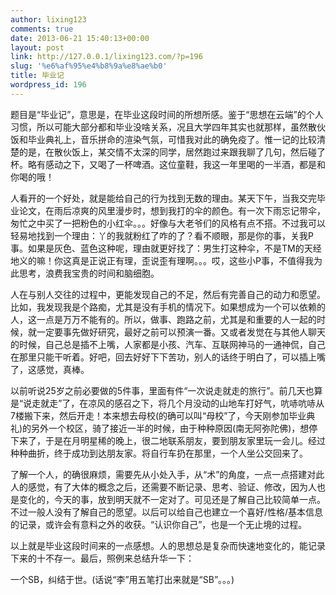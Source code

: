 ```yaml
---
author: lixing123
comments: true
date: 2013-06-21 15:40:13+00:00
layout: post
link: http://127.0.0.1/lixing123.com/?p=196
slug: '%e6%af%95%e4%b8%9a%e8%ae%b0'
title: 毕业记
wordpress_id: 196
---
```


题目是“毕业记”，意思是，在毕业这段时间的所想所感。鉴于“思想在云端”的个人习惯，所以可能大部分都和毕业没啥关系，况且大学四年其实也就那样，虽然散伙饭和毕业典礼上，音乐拼命的渲染气氛，可惜我对此的确免疫了。惟一记的比较清楚的是，在散伙饭上，某交情不太深的同学，居然跑过来跟我聊了几句，然后碰了杯。略有感动之下，又喝了一杯啤酒。这位童鞋，我这一年里喝的一半酒，都是和你喝的哦！<!-- more -->

人看开的一个好处，就是能给自己的行为找到无数的理由。某天下午，当我交完毕业论文，在雨后凉爽的风里漫步时，想到我打的伞的颜色。有一次下雨忘记带伞，匆忙之中买了一把粉色的小红伞。。。好像与大老爷们的风格有点不搭。不过我可以轻易地找到一个理由：丫的我就粉红了咋的了？看不顺眼，那是你的事，关我P事。如果是灰色、蓝色这种呢，理由就更好找了：男生打这种伞，不是TM的天经地义的嘛！你这真是正说正有理，歪说歪有理啊。。。哎，这些小P事，不值得我为此思考，浪费我宝贵的时间和脑细胞。

人在与别人交往的过程中，更能发现自己的不足，然后有完善自己的动力和愿望。比如，我发现我是个路痴，尤其是没有手机的情况下。如果想成为一个可以依赖的人，这一点是万万不能有的。所以，做事、跑路之前，尤其是和重要的人一起的时候，就一定要事先做好研究，最好之前可以预演一番。又或者发觉在与其他人聊天的时候，自己总是插不上嘴，人家都是小孩、汽车、互联网神马的一通神侃，自己在那里只能干听着。好吧，回去好好下下苦功，别人的话终于明白了，可以插上嘴了，这感觉，真棒。

以前听说25岁之前必要做的5件事，里面有件“一次说走就走的旅行”。前几天也算是“说走就走”了，在凉风的感召之下，将几个月没动的山地车打好气，吭哧吭哧从7楼搬下来，然后开走！本来想去母校(的确可以叫“母校”了，今天刚参加毕业典礼)的另外一个校区，骑了接近一半的时候，由于种种原因(南无阿弥陀佛)，想停下来了，于是在月明星稀的晚上，很二地联系朋友，要到朋友家里玩一会儿。经过种种曲折，终于成功到达朋友家。将自行车扔在那里，一个人坐公交回来了。

了解一个人，的确很麻烦，需要先从小处入手，从“术”的角度，一点一点搭建对此人的感觉，有了大体的概念之后，还需要不断记录、思考、验证、修改，因为人也是变化的，今天的事，放到明天就不一定对了。可见还是了解自己比较简单一点。不过一般人没有了解自己的愿望。以后可以给自己也建立一个喜好/性格/基本信息的记录，或许会有意料之外的收获。“认识你自己”，也是一个无止境的过程。

以上就是毕业这段时间来的一点感想。人的思想总是复杂而快速地变化的，能记录下来的十不存一。最后，照例来总结升华一下：

一个SB，纠结于世。(话说“李”用五笔打出来就是“SB”。。。)
